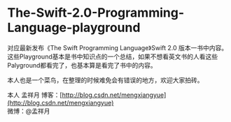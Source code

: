 # The-Swift-2.0-Programming-Language-playground
对应最新发布《The Swift Programming Language》Swift 2.0 版本一书中内容。这些Playground基本是书中知识点的一个总结，如果不想看英文书的人看这些Palyground都看完了，也基本算是看完了书中的内容。

本人也是一个菜鸟，在整理的时候难免会有错误的地方，欢迎大家拍砖。

本人 孟祥月 
博客：[http://blog.csdn.net/mengxiangyue](http://blog.csdn.net/mengxiangyue)  
微博：@孟祥月
